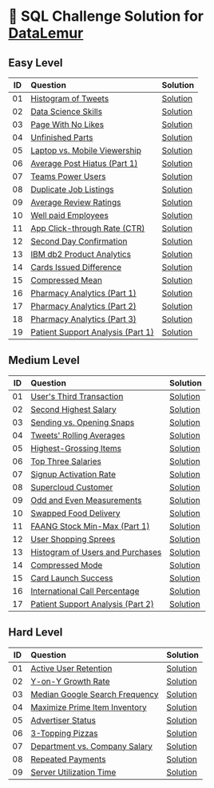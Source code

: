 # 🧠 SQL Challenge Solution for [DataLemur](https://datalemur.com/questions/)

## Easy Level

| ID  | Question                                                                                   | Solution                                                         |
| :-: | :----------------------------------------------------------------------------------------- | :--------------------------------------------------------------- |
| 01  | [Histogram of Tweets](https://datalemur.com/questions/sql-histogram-tweets)                | [Solution](Solutions_Easy/01_historgram_of_tweets.sql)           |
| 02  | [Data Science Skills](https://datalemur.com/questions/matching-skills)                     | [Solution](Solutions_Easy/02_data_science_skills.sql)            |
| 03  | [Page With No Likes](https://datalemur.com/questions/sql-page-with-no-likes)               | [Solution](Solutions_Easy/03_page_with_no_likes.sql)             |
| 04  | [Unfinished Parts](https://datalemur.com/questions/tesla-unfinished-parts)                 | [Solution](Solutions_Easy/04_unfinished_parts.sql)               |
| 05  | [Laptop vs. Mobile Viewership](https://datalemur.com/questions/laptop-mobile-viewership)   | [Solution](Solutions_Easy/05_laptop_vs_mobile_viewership.sql)    |
| 06  | [Average Post Hiatus (Part 1)](https://datalemur.com/questions/sql-average-post-hiatus-1)  | [Solution](Solutions_Easy/06_Average_post_hiatus.sql)            |
| 07  | [Teams Power Users](https://datalemur.com/questions/teams-power-users)                     | [Solution](Solutions_Easy/07_team_power_users.sql)               |
| 08  | [Duplicate Job Listings](https://datalemur.com/questions/duplicate-job-listings)           | [Solution](Solutions_Easy/08_duplicate_job_listings.sql)         |
| 09  | [Average Review Ratings](https://datalemur.com/questions/sql-avg-review-ratings)           | [Solution](Solutions_Easy/09_average_review_ratings.sql)         |
| 10  | [Well paid Employees](https://datalemur.com/questions/sql-well-paid-employees)             | [Solution](Solutions_Easy/10_well_paid_employees.sql)            |
| 11  | [App Click-through Rate (CTR)](https://datalemur.com/questions/click-through-rate)         | [Solution](Solutions_Easy/11_app_clickrate.sql)                  |
| 12  | [Second Day Confirmation](https://datalemur.com/questions/second-day-confirmation)         | [Solution](Solutions_Easy/12_second_day_confirmation.sql)        |
| 13  | [IBM db2 Product Analytics](https://datalemur.com/questions/sql-ibm-db2-product-analytics) | [Solution](Solutions_Easy/13_ibm_db2_product_analytics.sql)      |
| 14  | [Cards Issued Difference](https://datalemur.com/questions/cards-issued-difference)         | [Solution](Solutions_Easy/14_card_issued_diference.sql)          |
| 15  | [Compressed Mean](https://datalemur.com/questions/alibaba-compressed-mean)                 | [Solution](Solutions_Easy/15_compressed_mean.sql)                |
| 16  | [Pharmacy Analytics (Part 1)](https://datalemur.com/questions/top-profitable-drugs)        | [Solution](Solutions_Easy/16_pharmacy_analytics_part1.sql)       |
| 17  | [Pharmacy Analytics (Part 2)](https://datalemur.com/questions/non-profitable-drugs)        | [Solution](Solutions_Easy/17_pharmacy_analytics_part2.sql)       |
| 18  | [Pharmacy Analytics (Part 3)](https://datalemur.com/questions/total-drugs-sales)           | [Solution](Solutions_Easy/18_pharmacy_analytics_part3.sql)       |
| 19  | [Patient Support Analysis (Part 1)](https://datalemur.com/questions/frequent-callers)      | [Solution](Solutions_Easy/19_patient_support_analysis_part1.sql) |

## Medium Level

| ID  | Question                                                                                            | Solution                                                           |
| :-: | :-------------------------------------------------------------------------------------------------- | :----------------------------------------------------------------- |
| 01  | [User's Third Transaction](https://datalemur.com/questions/sql-third-transaction)                   | [Solution](Solutions_Medium/01_user_third_transation.sql)          |
| 02  | [Second Highest Salary](https://datalemur.com/questions/sql-second-highest-salary)                  | [Solution](Solutions_Medium//02_second_highest_salary.sql)         |
| 03  | [Sending vs. Opening Snaps](https://datalemur.com/questions/time-spent-snaps)                       | [Solution](Solutions_Medium/03_sending_vs_opening_snaps.sql)       |
| 04  | [Tweets' Rolling Averages](https://datalemur.com/questions/rolling-average-tweets)                  | [Solution](Solutions_Medium/04_tweet_rolling_average.sql)          |
| 05  | [Highest-Grossing Items](https://datalemur.com/questions/sql-highest-grossing)                      | [Solution](Solutions_Medium/05_highest_grossing_items.sql)         |
| 06  | [Top Three Salaries](https://datalemur.com/questions/sql-top-three-salaries)                        | [Solution](Solutions_Medium/06_top_three_salaries.sql)             |
| 07  | [Signup Activation Rate](https://datalemur.com/questions/signup-confirmation-rate)                  | [Solution](Solutions_Medium/07_signup_activation_rate.sql)         |
| 08  | [Supercloud Customer](https://datalemur.com/questions/supercloud-customer)                          | [Solution](Solutions_Medium/08_supercloud_customer.sql)            |
| 09  | [Odd and Even Measurements](https://datalemur.com/questions/odd-even-measurements)                  | [Solution](Solutions_Medium/09_odd_n_even_measurements.sql)        |
| 10  | [Swapped Food Delivery](https://datalemur.com/questions/sql-swapped-food-delivery)                  | [Solution](Solutions_Medium/10_swapped_food_delivery.sql)          |
| 11  | [FAANG Stock Min-Max (Part 1)](https://datalemur.com/questions/sql-bloomberg-stock-min-max-1)       | [Solution](Solutions_Medium/11_faang_stock_min_part1.sql)          |
| 12  | [User Shopping Sprees](https://datalemur.com/questions/amazon-shopping-spree)                       | [Solution](Solutions_Medium/12_user_shopping_sprees.sql)           |
| 13  | [Histogram of Users and Purchases](https://datalemur.com/questions/histogram-users-purchases)       | [Solution](Solutions_Medium/13_histogram_of_users_n_purchases.sql) |
| 14  | [Compressed Mode](https://datalemur.com/questions/alibaba-compressed-mode)                          | [Solution](Solutions_Medium/14_compressed_mode.sql)                |
| 15  | [Card Launch Success](https://datalemur.com/questions/card-launch-success)                          | [Solution](Solutions_Medium/15_card_launch_success.sql)            |
| 16  | [International Call Percentage](https://datalemur.com/questions/international-call-percentage)      | [Solution](Solutions_Medium/16_international_call_percentage.sql)  |
| 17  | [Patient Support Analysis (Part 2)](https://datalemur.com/questions/uncategorized-calls-percentage) | [Solution](Solutions_Medium/17_patient_suppor_analysis_part2.sql)  |

## Hard Level

| ID  | Question                                                                                                  | Solution                                                         |
| :-: | :-------------------------------------------------------------------------------------------------------- | :--------------------------------------------------------------- |
| 01  | [Active User Retention](https://datalemur.com/questions/user-retention)                                   | [Solution](Solutions_Hard/01_active_user_retention.sql)          |
| 02  | [Y-on-Y Growth Rate](https://datalemur.com/questions/yoy-growth-rate)                                     | [Solution](Solutions_Hard/02_y0nY_growth_rate.sql)               |
| 03  | [Median Google Search Frequency](https://datalemur.com/questions/median-search-freq)                      | [Solution](Solutions_Hard/03_Median_google_search_frequency.sql) |
| 04  | [Maximize Prime Item Inventory](https://datalemur.com/questions/prime-warehouse-storage)                  | [Solution](Solutions_Hard)                                       |
| 05  | [Advertiser Status](https://datalemur.com/questions/updated-status)                                       | [Solution](Solutions_Hard/05_advertiser_status.sql)              |
| 06  | [3-Topping Pizzas](https://datalemur.com/questions/pizzas-topping-cost)                                   | [Solution](Solutions_Hard/06_3_topping_pizzas.sql)               |
| 07  | [Department vs. Company Salary](https://datalemur.com/questions/sql-department-company-salary-comparison) | [Solution](Solutions_Hard/07_department_vs_company_salary.sql)   |
| 08  | [Repeated Payments](https://datalemur.com/questions/repeated-payments)                                    | [Solution](Solutions_Hard/08_repeated_payments.sql)              |
| 09  | [Server Utilization Time](https://datalemur.com/questions/total-utilization-time)                         | [Solution](Solutions_Hard/09_server_utilization_time.sql)        |
